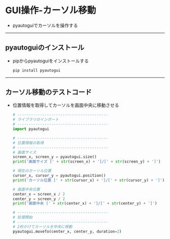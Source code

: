 # GUI操作-カーソル移動

* pyautoguiでカーソルを操作する

***

## pyautoguiのインストール

* pipからpyautoguiをインストールする

  ```cmd
  pip install pyautogui
  ```

***

## カーソル移動のテストコード

* 位置情報を取得してカーソルを画面中央に移動させる

  ```python
  # ----------------------------------------
  # ライブラリのインポート
  # ----------------------------------------
  import pyautogui

  # ----------------------------------------
  # 位置情報の取得
  # ----------------------------------------
  # 画面サイズ
  screen_x, screen_y = pyautogui.size()
  print('画面サイズ [' + str(screen_x) + ']/[' + str(screen_y) + ']')

  # 現在のカーソル位置
  cursor_x, cursor_y = pyautogui.position()
  print('カーソル位置 [' + str(cursor_x) + ']/[' + str(cursor_y) + ']')

  # 画面中央位置
  center_x = screen_x / 2
  center_y = screen_y / 2
  print('画面中央 [' + str(center_x) + ']/[' + str(center_y) + ']')

  # ----------------------------------------
  # 処理開始
  # ----------------------------------------
  # 2秒かけてカーソルを中央に移動
  pyautogui.moveTo(center_x, center_y, duration=2)
  ```
  